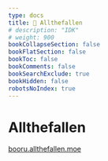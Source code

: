 ```yaml
---
type: docs
title: 🔷 Allthefallen
# description: "IDK"
# weight: 900
bookCollapseSection: false
bookFlatSection: false
bookToc: false
bookComments: false
bookSearchExclude: true
bookHidden: false
robotsNoIndex: true
---
```


# Allthefallen

[booru.allthefallen.moe](https://booru.allthefallen.moe?nt)
